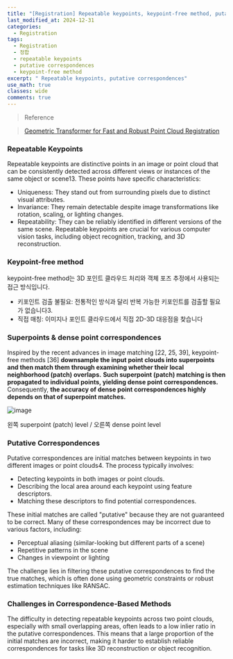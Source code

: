 ```yaml
---
title: "[Registration] Repeatable keypoints, keypoint-free method, putative correspondences"
last_modified_at: 2024-12-31
categories:
  - Registration
tags:
  - Registration
  - 정합
  - repeatable keypoints
  - putative correspondences
  - keypoint-free method
excerpt: " Repeatable keypoints, putative correspondences"
use_math: true
classes: wide
comments: true
---
```


> Reference

> [Geometric Transformer for Fast and Robust Point Cloud Registration](https://openaccess.thecvf.com/content/CVPR2022/papers/Qin_Geometric_Transformer_for_Fast_and_Robust_Point_Cloud_Registration_CVPR_2022_paper.pdf)

### Repeatable Keypoints
Repeatable keypoints are distinctive points in an image or point cloud that can be consistently detected across different views or instances of the same object or scene13. These points have specific characteristics:
- Uniqueness: They stand out from surrounding pixels due to distinct visual attributes.
- Invariance: They remain detectable despite image transformations like rotation, scaling, or lighting changes.
- Repeatability: They can be reliably identified in different versions of the same scene.
Repeatable keypoints are crucial for various computer vision tasks, including object recognition, tracking, and 3D reconstruction.

### Keypoint-free method
keypoint-free method는 3D 포인트 클라우드 처리와 객체 포즈 추정에서 사용되는 접근 방식입니다. 
- 키포인트 검출 불필요: 전통적인 방식과 달리 반복 가능한 키포인트를 검출할 필요가 없습니다3.
- 직접 매칭: 이미지나 포인트 클라우드에서 직접 2D-3D 대응점을 찾습니다

### Superpoints & dense point correspondences

Inspired by the recent advances in image matching [22, 25, 39], keypoint-free methods [36] **downsample the input point clouds into superpoints and then match them through examining whether their local neighborhood (patch) overlaps.** **Such superpoint (patch) matching is then propagated to individual points, yielding dense point correspondences.** Consequently, **the accuracy of dense point correspondences highly depends on that of superpoint matches.**

![image](https://github.com/user-attachments/assets/ffe29722-cc63-4731-9757-2f3795829fe4)

왼쪽 superpoint (patch) level / 오른쪽 dense point level

### Putative Correspondences
Putative correspondences are initial matches between keypoints in two different images or point clouds4. The process typically involves:
- Detecting keypoints in both images or point clouds.
- Describing the local area around each keypoint using feature descriptors.
- Matching these descriptors to find potential correspondences.

These initial matches are called "putative" because they are not guaranteed to be correct. Many of these correspondences may be incorrect due to various factors, including:
- Perceptual aliasing (similar-looking but different parts of a scene)
- Repetitive patterns in the scene
- Changes in viewpoint or lighting

The challenge lies in filtering these putative correspondences to find the true matches, which is often done using geometric constraints or robust estimation techniques like RANSAC.

### Challenges in Correspondence-Based Methods
The difficulty in detecting repeatable keypoints across two point clouds, especially with small overlapping areas, often leads to a low inlier ratio in the putative correspondences. This means that a large proportion of the initial matches are incorrect, making it harder to establish reliable correspondences for tasks like 3D reconstruction or object recognition.
